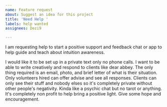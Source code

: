 ```yaml
---
name: Feature request
about: Suggest an idea for this project
title: 'Need Help '
labels: help wanted
assignees: Dezi9

---
```


I am requesting help to start a positive support and feedback chat or app to help guide and teach about intuition awareness.

I would like it to be set up in a private text only no phone calls. I want to be able to write creatively and respond to clients  like dear abbey. The only thing required is an email, photo, and brief letter of what is their situation. Only volunteers hired can offer advise and see all responses. Clients can only see their stuff and nobody elses so it's completely private without other people's negativity. Kinda like a psychic chat but no tarot or anything. It's completely non profit to help bring a positive light. Give some hope and encouragement.
